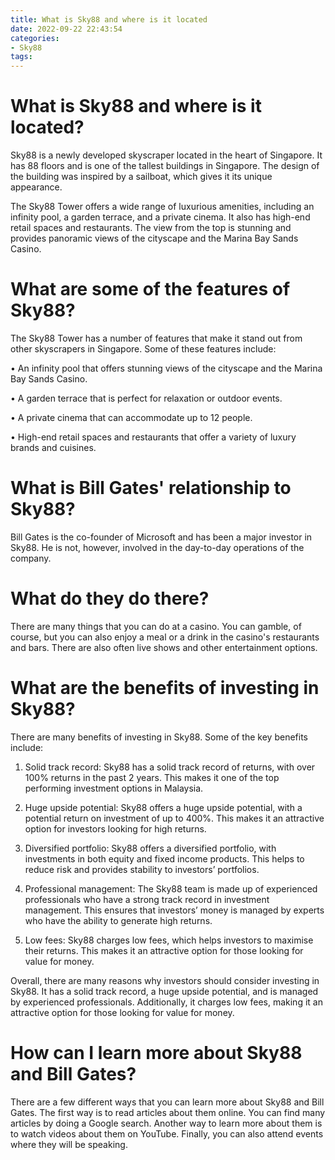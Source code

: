 ```yaml
---
title: What is Sky88 and where is it located
date: 2022-09-22 22:43:54
categories:
- Sky88
tags:
---
```



#  What is Sky88 and where is it located?

Sky88 is a newly developed skyscraper located in the heart of Singapore. It has 88 floors and is one of the tallest buildings in Singapore. The design of the building was inspired by a sailboat, which gives it its unique appearance.

The Sky88 Tower offers a wide range of luxurious amenities, including an infinity pool, a garden terrace, and a private cinema. It also has high-end retail spaces and restaurants. The view from the top is stunning and provides panoramic views of the cityscape and the Marina Bay Sands Casino.

#  What are some of the features of Sky88?

The Sky88 Tower has a number of features that make it stand out from other skyscrapers in Singapore. Some of these features include:

• An infinity pool that offers stunning views of the cityscape and the Marina Bay Sands Casino.

• A garden terrace that is perfect for relaxation or outdoor events.

• A private cinema that can accommodate up to 12 people.

• High-end retail spaces and restaurants that offer a variety of luxury brands and cuisines.

#  What is Bill Gates' relationship to Sky88?

Bill Gates is the co-founder of Microsoft and has been a major investor in Sky88. He is not, however, involved in the day-to-day operations of the company.

#  What do they do there?

There are many things that you can do at a casino. You can gamble, of course, but you can also enjoy a meal or a drink in the casino's restaurants and bars. There are also often live shows and other entertainment options.

#  What are the benefits of investing in Sky88?

There are many benefits of investing in Sky88. Some of the key benefits include:

1. Solid track record: Sky88 has a solid track record of returns, with over 100% returns in the past 2 years. This makes it one of the top performing investment options in Malaysia.

2. Huge upside potential: Sky88 offers a huge upside potential, with a potential return on investment of up to 400%. This makes it an attractive option for investors looking for high returns.

3. Diversified portfolio: Sky88 offers a diversified portfolio, with investments in both equity and fixed income products. This helps to reduce risk and provides stability to investors’ portfolios.

4. Professional management: The Sky88 team is made up of experienced professionals who have a strong track record in investment management. This ensures that investors’ money is managed by experts who have the ability to generate high returns.

5. Low fees: Sky88 charges low fees, which helps investors to maximise their returns. This makes it an attractive option for those looking for value for money.

Overall, there are many reasons why investors should consider investing in Sky88. It has a solid track record, a huge upside potential, and is managed by experienced professionals. Additionally, it charges low fees, making it an attractive option for those looking for value for money.

#  How can I learn more about Sky88 and Bill Gates?

There are a few different ways that you can learn more about Sky88 and Bill Gates. The first way is to read articles about them online. You can find many articles by doing a Google search. Another way to learn more about them is to watch videos about them on YouTube. Finally, you can also attend events where they will be speaking.